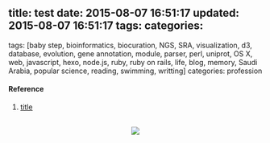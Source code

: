 title: test
date: 2015-08-07 16:51:17
updated: 2015-08-07 16:51:17
tags:
categories:
---
tags: [baby step, bioinformatics, biocuration, NGS, SRA, visualization, d3, database, evolution, gene annotation, module, parser, perl, uniprot, OS X, web, javascript, hexo, node.js, ruby, ruby on rails, life, blog, memory, Saudi Arabia, popular science, reading, swimming, writting]
categories: profession

#### Reference
1. [title](http://www.ncbi.nlm.nih.gov/pubmed/?term=)
<br>
<div align=center>
<img src="http://daweih.github.io/images/wechat_small_black.jpg">
</div>